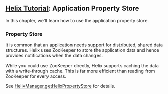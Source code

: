 <!---
Licensed to the Apache Software Foundation (ASF) under one
or more contributor license agreements.  See the NOTICE file
distributed with this work for additional information
regarding copyright ownership.  The ASF licenses this file
to you under the Apache License, Version 2.0 (the
"License"); you may not use this file except in compliance
with the License.  You may obtain a copy of the License at

  http://www.apache.org/licenses/LICENSE-2.0

Unless required by applicable law or agreed to in writing,
software distributed under the License is distributed on an
"AS IS" BASIS, WITHOUT WARRANTIES OR CONDITIONS OF ANY
KIND, either express or implied.  See the License for the
specific language governing permissions and limitations
under the License.
-->

<head>
  <title>Tutorial - Application Property Store</title>
</head>

## [Helix Tutorial](./Tutorial.html): Application Property Store

In this chapter, we\'ll learn how to use the application property store.

### Property Store

It is common that an application needs support for distributed, shared data structures.  Helix uses ZooKeeper to store the application data and hence provides notifications when the data changes.

While you could use ZooKeeper directly, Helix supports caching the data with a write-through cache. This is far more efficient than reading from ZooKeeper for every access.

See [HelixManager.getHelixPropertyStore](http://helix.apache.org/javadocs/0.6.4/reference/org/apache/helix/store/package-summary.html) for details.
